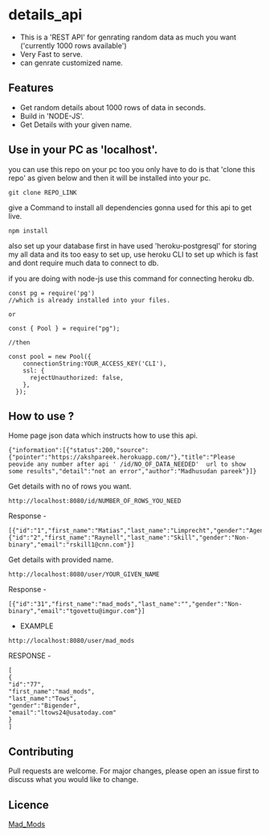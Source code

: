 # details_api



* This is a 'REST API' for genrating random data as much you want ('currently 1000 rows available')
* Very Fast to serve.
* can genrate customized name.




## Features

* Get random details about 1000 rows of data in seconds.
* Build in 'NODE-JS'.
* Get Details with your given name.



## Use in your PC as 'localhost'.

you can use this repo on your pc too you only have to do is that 'clone this repo' as given below and then it will be installed into your pc.

``` 
git clone REPO_LINK
```

give a Command to install all dependencies gonna used for this api to get live.

```
npm install 
```

also set up your database first in have used 'heroku-postgresql' for storing my all data and its too easy to set up, use heroku CLI to set up which is fast and dont require much data to connect to db.

if you are doing with node-js use this command for connecting heroku db.
``` 
const pg = require('pg') 
//which is already installed into your files.

or 

const { Pool } = require("pg");

//then

const pool = new Pool({
    connectionString:YOUR_ACCESS_KEY('CLI'),
    ssl: {
      rejectUnauthorized: false,
    },
  });
  ```


## How to use ?


Home page json data which instructs how to use this api.

```
{"information":[{"status":200,"source":{"pointer":"https://akshpareek.herokuapp.com/"},"title":"Please peovide any number after api ' /id/NO_OF_DATA_NEEDED'  url to show some results","detail":"not an error","author":"Madhusudan pareek"}]}
```



Get details with no of rows you want.


```
http://localhost:8080/id/NUMBER_OF_ROWS_YOU_NEED
```

Response -

```
[{"id":"1","first_name":"Matias","last_name":"Limprecht","gender":"Agender","email":"mlimprecht0@aboutads.info"},{"id":"2","first_name":"Raynell","last_name":"Skill","gender":"Non-binary","email":"rskill1@cnn.com"}]

```


Get details with provided name.

```
http://localhost:8080/user/YOUR_GIVEN_NAME
```


Response - 

```
[{"id":"31","first_name":"mad_mods","last_name":"","gender":"Non-binary","email":"tgovettu@imgur.com"}]
```


* EXAMPLE

```
http://localhost:8080/user/mad_mods
```

RESPONSE -
```
[
{
"id":"77",
"first_name":"mad_mods",
"last_name":"Tows",
"gender":"Bigender",
"email":"ltows24@usatoday.com"
}
]
```

## Contributing
Pull requests are welcome. For major changes, please open an issue first to discuss what you would like to change.



## Licence
[Mad_Mods](https://github.com/MadMods96)

